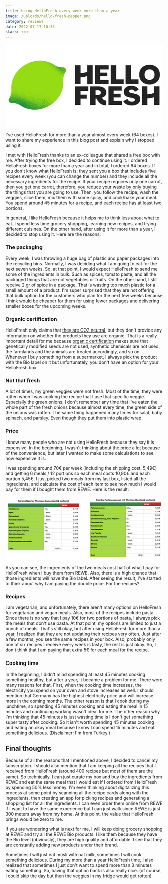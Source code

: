```yaml
---
title: Using HelloFresh every week more than a year
image: /uploads/hello-fresh-pepper.png
category: reviews
date: 2022-07-17 18:33
stars: ⭐️⭐️⭐️
---
```


![Hello Fresh Logo](/uploads/hello-fresh.jpg)

I've used HelloFresh for more than a year almost every week (64 boxes). I want to share my experience in this blog post and explain why I stopped using it.

I met with HelloFresh thanks to an ex-colleague that shared a free box with me. After trying the free box, I decided to continue using it. I ordered HelloFresh boxes for more than a year and in total, I ordered 64 boxes. If you don't know what HelloFresh is: they sent you a box that includes five recipes every week (you can change the number) and they include all the necessary ingredients for the recipe. If your recipe requires only one carrot, then you get one carrot, therefore, you reduce your waste by only buying the things that you are going to use. Then, you follow the recipe; wash the veggies, slice them, mix them with some spicy, and cook/bake your meal. You spend around 45 minutes for a recipe, and each recipe has at least two portions.

In general, I like HelloFresh because it helps me to think less about what to eat. I spend less time grocery shopping, learning new recipes, and trying different cuisines. On the other hand, after using it for more than a year, I decided to stop using it. Here are the reasons:

### The packaging

Every week, I was throwing a huge bag of plastic and paper packages into the recycling bins. Normally, I was deciding what I am going to eat for the next seven weeks. So, at that point, I would expect HelloFresh to send me some of the ingredients in bulk. Such as spices, tomato paste, and all the packaged things that are not vegetables or fruits. On the other hand, I still receive 2 gr of spice in a package. That is wasting too much plastic for a small amount of a product. I'm super surprised that they are not offering that bulk option for the customers who plan for the next few weeks because I think would be cheaper for them for using fewer packages and delivering smaller boxes for the upcoming weeks.

### Organic certification

HelloFresh only claims that [they are CO2 neutral](https://www.hellofresh.de/about/carbon-neutral), but they don't provide any information on whether the products they use are organic. That is a really important detail for me because [organic certification](https://en.wikipedia.org/wiki/Organic_certification) makes sure that genetically modified seeds are not used, synthetic chemicals are not used, the farmlands and the animals are treated accordingly, and so on. Whenever I buy something from a supermarket, I always pick the product with the Bio label on it but unfortunately, you don't have an option for your HelloFresh box.

### Not that fresh

A lot of times, my green veggies were not fresh. Most of the time, they were rotten when I was cooking the recipe that I use that specific veggie. Especially the green onions, I don't remember any time that I've eaten the whole part of the fresh onions because almost every time, the green side of the onions was rotten. The same thing happened many times for salat, baby spinach, and parsley. Even though they put them into plastic wrap. 

### Price

I know many people who are not using HelloFresh because they say it is expensive. In the beginning, I wasn't thinking about the price a lot because of the convenience, but later I wanted to make some calculations to see how expensive it is. 

I was spending around 70€ per week (including the shipping cost, 5,49€) and getting 6 meals / 12 portions so each meal costs 10,90€ and each portion 5,45€. I just picked two meals from my last box, listed all the ingredients, and calculate the cost of each item to see how much I would pay for them if I bought them from REWE. Here is the result:

![HelloFresh vs. REWE](/uploads/hellofresh-vs-rewe.png)


As you can see, the ingredients of the two meals cost half of what I pay for HelloFresh when I buy them from REWE. Also, there is a high chance that those ingredients will have the Bio label. After seeing the result, I've started to think about why I am paying the double price. For the recipes?

### Recipes

I am vegetarian, and unfortunately, there aren't many options on HelloFresh for vegetarian and vegan meals. Also, most of the recipes include pasta. Since there is no way that I pay 10€ for two portions of pasta, I always pick the meals that don't use pasta. At that point, my options are limited to just a bunch of meals. That's still okay, but after using HelloFresh for more than a year, I realized that they are not updating their recipes very often. Just after a few months, you see the same recipes in your box. Also, probably only one of six recipes I receive every week is tasty, the rest is just okay. So, I don't think that I am paying that extra 5€ for each meal for the recipe.


### Cooking time

In the beginning, I didn't mind spending at least 45 minutes cooking something healthy, but after a year, it became a problem for me. There were many reasons for that. First, when the cooking time increases, the electricity you spend on your oven and stove increases as well. I should mention that Germany has the highest electricity price and will increase more in the coming months. The other reason is that I cook during my lunchtime, so spending 45 minutes cooking and eating the meal in 15 minutes and continuing working wasn't ideal for me. The other reason why I'm thinking that 45 minutes is just wasting time is I don't get something super tasty after cooking. So it isn't worth spending 45 minutes cooking and eating an okay meal because I know I can spend 15 minutes and eat something delicious. (Disclaimer: I'm from Turkey.)

## Final thoughts

Because of all the reasons that I mentioned above, I decided to cancel my subscription. I should also mention that I am keeping all the recipes that I received from HelloFresh (around 400 recipes but most of them are the same). So technically, I can just curate my box and buy the ingredients from REWE and eat the same meal that I would eat if I ordered from HelloFresh by spending 50% less money. I'm even thinking about digitalizing this process at some point by scanning all the recipe cards along with the ingredients, then creating an app for picking recipes and generating a shopping list for all the ingredients. I can even order them online from REWE if I want to have the same experience but I can just walk since REWE is just 300 meters away from my home. At this point, the value that HelloFresh brings would be zero to me.

If you are wondering what is next for me, I will keep doing grocery shopping at REWE and try all the REWE Bio products. I like them because they have the Bio level (obviously), they are high quality and affordable. I see that they are constantly adding new products under their brand. 

Sometimes I will just eat müsli with oat milk, sometimes I will cook something delicious. During my more than a year HelloFresh time, I also realized that sometimes I just don't want to spend more than 3 minutes eating something. So, having that option back is also really nice. (of course, I could skip the day but then the veggies in my fridge would get rotten)


